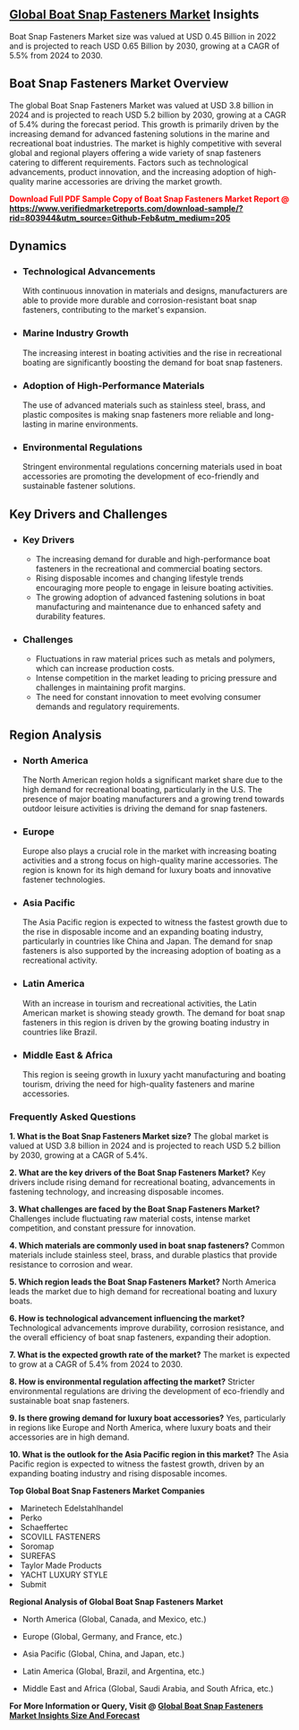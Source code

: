 <h2><a href="https://www.verifiedmarketreports.com/download-sample/?rid=803944&amp;utm_source=Github&amp;utm_medium=205" target="_blank">Global Boat Snap Fasteners Market</a> Insights</h2><p>Boat Snap Fasteners Market size was valued at USD 0.45 Billion in 2022 and is projected to reach USD 0.65 Billion by 2030, growing at a CAGR of 5.5% from 2024 to 2030.</p><p> <h2>Boat Snap Fasteners Market Overview</h2> <p>The global Boat Snap Fasteners Market was valued at USD 3.8 billion in 2024 and is projected to reach USD 5.2 billion by 2030, growing at a CAGR of 5.4% during the forecast period. This growth is primarily driven by the increasing demand for advanced fastening solutions in the marine and recreational boat industries. The market is highly competitive with several global and regional players offering a wide variety of snap fasteners catering to different requirements. Factors such as technological advancements, product innovation, and the increasing adoption of high-quality marine accessories are driving the market growth.</p> <p><strong><p><span class=""><span style="color: #ff0000;"><strong>Download Full PDF Sample Copy of Boat Snap Fasteners Market Report</strong> @ </span><a href="https://www.verifiedmarketreports.com/download-sample/?rid=803944&amp;utm_source=Github-Feb&amp;utm_medium=205" target="_blank">https://www.verifiedmarketreports.com/download-sample/?rid=803944&amp;utm_source=Github-Feb&amp;utm_medium=205</a></span></p></strong></p> <h2>Dynamics</h2> <ul> <li><h3>Technological Advancements</h3> With continuous innovation in materials and designs, manufacturers are able to provide more durable and corrosion-resistant boat snap fasteners, contributing to the market's expansion.</li> <li><h3>Marine Industry Growth</h3> The increasing interest in boating activities and the rise in recreational boating are significantly boosting the demand for boat snap fasteners.</li> <li><h3>Adoption of High-Performance Materials</h3> The use of advanced materials such as stainless steel, brass, and plastic composites is making snap fasteners more reliable and long-lasting in marine environments.</li> <li><h3>Environmental Regulations</h3> Stringent environmental regulations concerning materials used in boat accessories are promoting the development of eco-friendly and sustainable fastener solutions.</li> </ul> <h2>Key Drivers and Challenges</h2> <ul> <li><h3>Key Drivers</h3> <ul> <li>The increasing demand for durable and high-performance boat fasteners in the recreational and commercial boating sectors.</li> <li>Rising disposable incomes and changing lifestyle trends encouraging more people to engage in leisure boating activities.</li> <li>The growing adoption of advanced fastening solutions in boat manufacturing and maintenance due to enhanced safety and durability features.</li> </ul> </li> <li><h3>Challenges</h3> <ul> <li>Fluctuations in raw material prices such as metals and polymers, which can increase production costs.</li> <li>Intense competition in the market leading to pricing pressure and challenges in maintaining profit margins.</li> <li>The need for constant innovation to meet evolving consumer demands and regulatory requirements.</li> </ul> </li> </ul> <h2>Region Analysis</h2> <ul> <li><h3>North America</h3> The North American region holds a significant market share due to the high demand for recreational boating, particularly in the U.S. The presence of major boating manufacturers and a growing trend towards outdoor leisure activities is driving the demand for snap fasteners.</li> <li><h3>Europe</h3> Europe also plays a crucial role in the market with increasing boating activities and a strong focus on high-quality marine accessories. The region is known for its high demand for luxury boats and innovative fastener technologies.</li> <li><h3>Asia Pacific</h3> The Asia Pacific region is expected to witness the fastest growth due to the rise in disposable income and an expanding boating industry, particularly in countries like China and Japan. The demand for snap fasteners is also supported by the increasing adoption of boating as a recreational activity.</li> <li><h3>Latin America</h3> With an increase in tourism and recreational activities, the Latin American market is showing steady growth. The demand for boat snap fasteners in this region is driven by the growing boating industry in countries like Brazil.</li> <li><h3>Middle East & Africa</h3> This region is seeing growth in luxury yacht manufacturing and boating tourism, driving the need for high-quality fasteners and marine accessories.</li> </ul> <h3>Frequently Asked Questions</h3> <p><strong>1. What is the Boat Snap Fasteners Market size?</strong> The global market is valued at USD 3.8 billion in 2024 and is projected to reach USD 5.2 billion by 2030, growing at a CAGR of 5.4%.</p> <p><strong>2. What are the key drivers of the Boat Snap Fasteners Market?</strong> Key drivers include rising demand for recreational boating, advancements in fastening technology, and increasing disposable incomes.</p> <p><strong>3. What challenges are faced by the Boat Snap Fasteners Market?</strong> Challenges include fluctuating raw material costs, intense market competition, and constant pressure for innovation.</p> <p><strong>4. Which materials are commonly used in boat snap fasteners?</strong> Common materials include stainless steel, brass, and durable plastics that provide resistance to corrosion and wear.</p> <p><strong>5. Which region leads the Boat Snap Fasteners Market?</strong> North America leads the market due to high demand for recreational boating and luxury boats.</p> <p><strong>6. How is technological advancement influencing the market?</strong> Technological advancements improve durability, corrosion resistance, and the overall efficiency of boat snap fasteners, expanding their adoption.</p> <p><strong>7. What is the expected growth rate of the market?</strong> The market is expected to grow at a CAGR of 5.4% from 2024 to 2030.</p> <p><strong>8. How is environmental regulation affecting the market?</strong> Stricter environmental regulations are driving the development of eco-friendly and sustainable boat snap fasteners.</p> <p><strong>9. Is there growing demand for luxury boat accessories?</strong> Yes, particularly in regions like Europe and North America, where luxury boats and their accessories are in high demand.</p> <p><strong>10. What is the outlook for the Asia Pacific region in this market?</strong> The Asia Pacific region is expected to witness the fastest growth, driven by an expanding boating industry and rising disposable incomes.</p> </p><p><strong>Top Global Boat Snap Fasteners Market Companies</strong></p><div data-test-id=""><p><li>Marinetech Edelstahlhandel</li><li> Perko</li><li> Schaeffertec</li><li> SCOVILL FASTENERS</li><li> Soromap</li><li> SUREFAS</li><li> Taylor Made Products</li><li> YACHT LUXURY STYLE</li><li> Submit</li></p><div><strong>Regional Analysis of&nbsp;Global Boat Snap Fasteners Market</strong></div><ul><li dir="ltr"><p dir="ltr">North America&nbsp;(Global, Canada, and Mexico, etc.)</p></li><li dir="ltr"><p dir="ltr">Europe (Global, Germany, and France, etc.)</p></li><li dir="ltr"><p dir="ltr">Asia Pacific&nbsp;(Global, China, and Japan, etc.)</p></li><li dir="ltr"><p dir="ltr">Latin America&nbsp;(Global, Brazil, and Argentina, etc.)</p></li><li dir="ltr">Middle East and Africa&nbsp;(Global, Saudi Arabia, and South Africa, etc.)</li></ul><p><strong>For More Information or Query, Visit @&nbsp;</strong><strong><a href="https://www.verifiedmarketreports.com/product/boat-snap-fasteners-market/?utm_source=Github&amp;utm_medium=205" target="_blank">Global Boat Snap Fasteners Market Insights Size And Forecast</a></strong></p></div>
